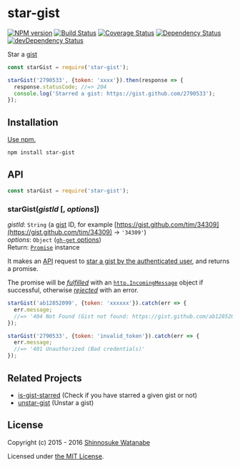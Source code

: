 # star-gist

[![NPM version](https://img.shields.io/npm/v/star-gist.svg)](https://www.npmjs.com/package/star-gist)
[![Build Status](https://travis-ci.org/shinnn/star-gist.svg?branch=master)](https://travis-ci.org/shinnn/star-gist)
[![Coverage Status](https://img.shields.io/coveralls/shinnn/star-gist.svg)](https://coveralls.io/github/shinnn/star-gist)
[![Dependency Status](https://david-dm.org/shinnn/star-gist.svg)](https://david-dm.org/shinnn/star-gist)
[![devDependency Status](https://david-dm.org/shinnn/star-gist/dev-status.svg)](https://david-dm.org/shinnn/star-gist#info=devDependencies)

Star a [gist](https://gist.github.com/)

```javascript
const starGist = require('star-gist');

starGist('2790533', {token: 'xxxx'}).then(response => {
  response.statusCode; //=> 204
  console.log('Starred a gist: https://gist.github.com/2790533');
});
```

## Installation

[Use npm.](https://docs.npmjs.com/cli/install)

```
npm install star-gist
```

## API

```javascript
const starGist = require('star-gist');
```

### starGist(*gistId* [, *options*])

*gistId*: `String` (a [gist](https://help.github.com/articles/about-gists/) ID, for example [https://gist.github.com/tim/34309](https://gist.github.com/tim/34309) → `'34309'`)  
*options*: `Object` ([`gh-get` options](https://github.com/shinnn/gh-get#options))  
Return: [`Promise`](http://www.ecma-international.org/ecma-262/6.0/#sec-promise-constructor) instance

It makes an [API](https://developer.github.com/v3/) request to [star a gist by the authenticated user](https://developer.github.com/v3/gists/#star-a-gist), and returns a promise.

The promise will be [*fulfilled*](https://promisesaplus.com/#point-26) with an [`http.IncomingMessage`](https://nodejs.org/api/http.html#http_http_incomingmessage) object if successful, otherwise [*rejected*](https://promisesaplus.com/#point-30) with an error.

```javascript
starGist('ab12852099', {token: 'xxxxxx'}).catch(err => {
  err.message;
  //=> '404 Not Found (Gist not found: https://gist.github.com/ab12852099)'
});

starGist('2790533', {token: 'invalid_token'}).catch(err => {
  err.message;
  //=> '401 Unauthorized (Bad credentials)'
});
```

## Related Projects

* [is-gist-starred](https://github.com/shinnn/is-gist-starred) (Check if you have starred a given gist or not) 
* [unstar-gist](https://github.com/shinnn/unstar-gist) (Unstar a gist)

## License

Copyright (c) 2015 - 2016 [Shinnosuke Watanabe](https://github.com/shinnn)

Licensed under [the MIT License](./LICENSE).
